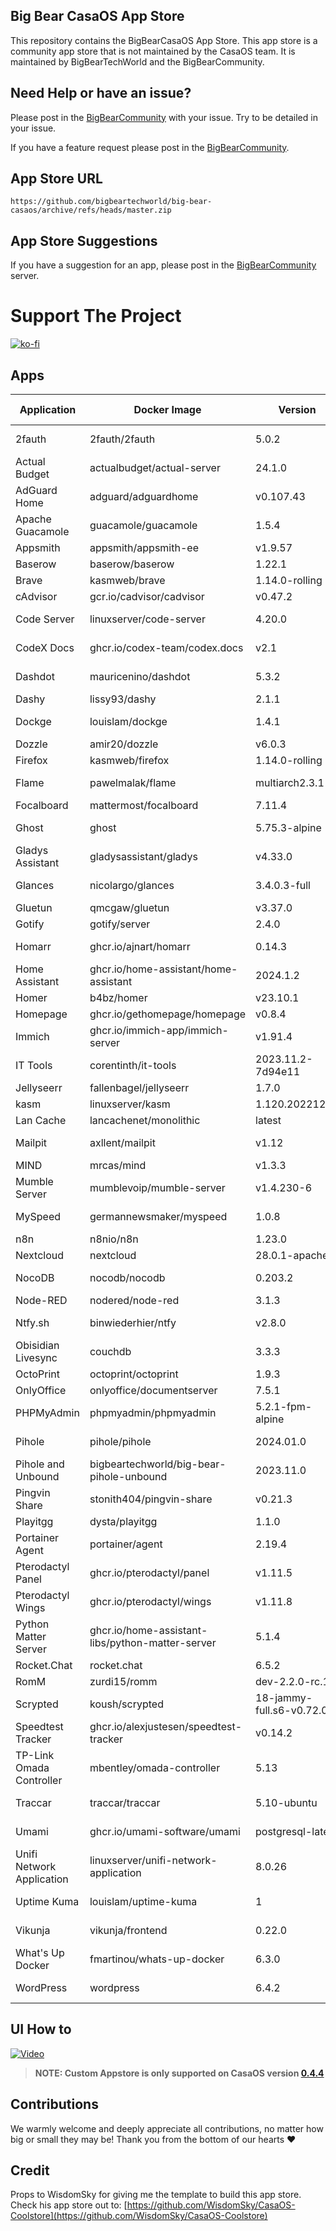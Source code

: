 ## Big Bear CasaOS App Store

This repository contains the BigBearCasaOS App Store. This app store is a community app store that is not maintained by the CasaOS team. It is maintained by BigBearTechWorld and the BigBearCommunity.

## Need Help or have an issue?

Please post in the [BigBearCommunity](https://community.bigbeartechworld.com/c/big-bear-casas/10) with your issue. Try to be detailed in your issue.

If you have a feature request please post in the [BigBearCommunity](https://community.bigbeartechworld.com/c/big-bear-casaos/bigbearcasaos-suggestions/40).

## App Store URL

```text
https://github.com/bigbeartechworld/big-bear-casaos/archive/refs/heads/master.zip
```

## App Store Suggestions

If you have a suggestion for an app, please post in the [BigBearCommunity](https://community.bigbeartechworld.com) server.

# Support The Project

[![ko-fi](https://ko-fi.com/img/githubbutton_sm.svg)](https://ko-fi.com/E1E5NDK3I)

## Apps

| Application               | Docker Image                                     | Version                  | YouTube Video                                                                                                       | Docs                                                                                           |
| ------------------------- | ------------------------------------------------ | ------------------------ | ------------------------------------------------------------------------------------------------------------------- | ---------------------------------------------------------------------------------------------- |
| 2fauth                    | 2fauth/2fauth                                    | 5.0.2                    | [YouTube Video](https://youtu.be/yCnjxSryD_U)                                                                       |                                                                                                |
| Actual Budget             | actualbudget/actual-server                       | 24.1.0                   | [YouTube Video](https://youtu.be/fa8j7ZfkYaM)                                                                       |                                                                                                |
| AdGuard Home              | adguard/adguardhome                              | v0.107.43                | [YouTube Video](https://youtu.be/6cu0kfP50Jg)                                                                       |                                                                                                |
| Apache Guacamole          | guacamole/guacamole                              | 1.5.4                    | [YouTube Video](https://youtu.be/6cu0kfP50Jg)                                                                       |                                                                                                |
| Appsmith                  | appsmith/appsmith-ee                             | v1.9.57                  |                                                                                                                     |                                                                                                |
| Baserow                   | baserow/baserow                                  | 1.22.1                   |                                                                                                                     |                                                                                                |
| Brave                     | kasmweb/brave                                    | 1.14.0-rolling           |                                                                                                                     |                                                                                                |
| cAdvisor                  | gcr.io/cadvisor/cadvisor                         | v0.47.2                  |                                                                                                                     |                                                                                                |
| Code Server               | linuxserver/code-server                          | 4.20.0                   | [YouTube Video](https://youtu.be/aiYcwXDfgE8)                                                                       |                                                                                                |
| CodeX Docs                | ghcr.io/codex-team/codex.docs                    | v2.1                     | [YouTube Video](https://youtu.be/dKm2VJwam24)                                                                       |                                                                                                |
| Dashdot                   | mauricenino/dashdot                              | 5.3.2                    | [YouTube Video](https://youtu.be/if_fyuX_5fU)                                                                       |                                                                                                |
| Dashy                     | lissy93/dashy                                    | 2.1.1                    |                                                                                                                     |                                                                                                |
| Dockge                    | louislam/dockge                                  | 1.4.1                    | [YouTube Video](https://youtu.be/8Z6psh-t5iU)                                                                       |                                                                                                |
| Dozzle                    | amir20/dozzle                                    | v6.0.3                   |                                                                                                                     |
| Firefox                   | kasmweb/firefox                                  | 1.14.0-rolling           |                                                                                                                     |
| Flame                     | pawelmalak/flame                                 | multiarch2.3.1           | [YouTube Video](https://youtu.be/p_P_jKmJRz8)                                                                       |                                                                                                |
| Focalboard                | mattermost/focalboard                            | 7.11.4                   |                                                                                                                     |                                                                                                |
| Ghost                     | ghost                                            | 5.75.3-alpine            | [YouTube Video](https://youtu.be/oJZK9vH4W4Y)                                                                       |                                                                                                |
| Gladys Assistant          | gladysassistant/gladys                           | v4.33.0                  |                                                                                                                     |
| Glances                   | nicolargo/glances                                | 3.4.0.3-full             | [YouTube Video](https://youtu.be/nwsVJ0QB0sM)                                                                       |
| Gluetun                   | qmcgaw/gluetun                                   | v3.37.0                  |                                                                                                                     | [Docs](https://community.bigbeartechworld.com/t/added-gluetun-to-big-bear-casaos/175)          |
| Gotify                    | gotify/server                                    | 2.4.0                    |                                                                                                                     |
| Homarr                    | ghcr.io/ajnart/homarr                            | 0.14.3                   | [YouTube Video](https://youtu.be/H4rzZNO47Uk)                                                                       |
| Home Assistant            | ghcr.io/home-assistant/home-assistant            | 2024.1.2                 |                                                                                                                     |
| Homer                     | b4bz/homer                                       | v23.10.1                 |                                                                                                                     |
| Homepage                  | ghcr.io/gethomepage/homepage                     | v0.8.4                   |                                                                                                                     |
| Immich                    | ghcr.io/immich-app/immich-server                 | v1.91.4                  |                                                                                                                     |
| IT Tools                  | corentinth/it-tools                              | 2023.11.2-7d94e11        | [YouTube Video](https://youtu.be/MlGypCrUJug)                                                                       |                                                                                                |
| Jellyseerr                | fallenbagel/jellyseerr                           | 1.7.0                    |                                                                                                                     |
| kasm                      | linuxserver/kasm                                 | 1.120.20221218           |                                                                                                                     |
| Lan Cache                 | lancachenet/monolithic                           | latest                   |                                                                                                                     |
| Mailpit                   | axllent/mailpit                                  | v1.12                    | [YouTube Video](https://youtu.be/2MY3S6csrVw)                                                                       |
| MIND                      | mrcas/mind                                       | v1.3.3                   |                                                                                                                     |
| Mumble Server             | mumblevoip/mumble-server                         | v1.4.230-6               |                                                                                                                     |
| MySpeed                   | germannewsmaker/myspeed                          | 1.0.8                    | [YouTube Video](https://youtu.be/7roj87Fytz0)                                                                       |
| n8n                       | n8nio/n8n                                        | 1.23.0                   |                                                                                                                     |
| Nextcloud                 | nextcloud                                        | 28.0.1-apache            |                                                                                                                     |
| NocoDB                    | nocodb/nocodb                                    | 0.203.2                  | [YouTube Video](https://youtu.be/mO2YzWpBu4o)                                                                       | [Docs](https://community.bigbeartechworld.com/t/added-nocodb-to-big-bear-casaos/177)           |
| Node-RED                  | nodered/node-red                                 | 3.1.3                    |                                                                                                                     |
| Ntfy.sh                   | binwiederhier/ntfy                               | v2.8.0                   | [YouTube Video](https://youtu.be/wSWhtSNwTd8)                                                                       |
| Obisidian Livesync        | couchdb                                          | 3.3.3                    |                                                                                                                     |
| OctoPrint                 | octoprint/octoprint                              | 1.9.3                    |                                                                                                                     |
| OnlyOffice                | onlyoffice/documentserver                        | 7.5.1                    |                                                                                                                     |
| PHPMyAdmin                | phpmyadmin/phpmyadmin                            | 5.2.1-fpm-alpine         |                                                                                                                     |
| Pihole                    | pihole/pihole                                    | 2024.01.0                | [YouTube Video](https://youtu.be/FcMF1sYacqk)                                                                       |                                                                                                |
| Pihole and Unbound        | bigbeartechworld/big-bear-pihole-unbound         | 2023.11.0                | [YouTube Video](https://youtu.be/ByFSgnnUuBI)                                                                       | [Docs](https://community.bigbeartechworld.com/t/added-pihole-and-unbound-to-bigbearcasaos/191) |
| Pingvin Share             | stonith404/pingvin-share                         | v0.21.3                  | [YouTube Video](https://youtu.be/SRJUS7h1vhU)                                                                       |
| Playitgg                  | dysta/playitgg                                   | 1.1.0                    |                                                                                                                     |
| Portainer Agent           | portainer/agent                                  | 2.19.4                   |                                                                                                                     |
| Pterodactyl Panel         | ghcr.io/pterodactyl/panel                        | v1.11.5                  |                                                                                                                     |
| Pterodactyl Wings         | ghcr.io/pterodactyl/wings                        | v1.11.8                  |                                                                                                                     |
| Python Matter Server      | ghcr.io/home-assistant-libs/python-matter-server | 5.1.4                    |                                                                                                                     |
| Rocket.Chat               | rocket.chat                                      | 6.5.2                    |                                                                                                                     |
| RomM                      | zurdi15/romm                                     | dev-2.2.0-rc.1           |                                                                                                                     |
| Scrypted                  | koush/scrypted                                   | 18-jammy-full.s6-v0.72.0 | [YouTube Video](https://community.bigbeartechworld.com/t/how-to-install-scrypted-on-casaos-using-bigbearcasaos/155) |
| Speedtest Tracker         | ghcr.io/alexjustesen/speedtest-tracker           | v0.14.2                  | [YouTube Video](https://youtu.be/TLjS8xNNwis)                                                                       |                                                                                                |
| TP-Link Omada Controller  | mbentley/omada-controller                        | 5.13                     |                                                                                                                     |
| Traccar                   | traccar/traccar                                  | 5.10-ubuntu              | [YouTube Video](https://youtu.be/zn_tu9r6g-w)                                                                       |
| Umami                     | ghcr.io/umami-software/umami                     | postgresql-latest        | [YouTube Video](https://youtu.be/4DEF5fNf8hU)                                                                       |
| Unifi Network Application | linuxserver/unifi-network-application            | 8.0.26                   |                                                                                                                     |
| Uptime Kuma               | louislam/uptime-kuma                             | 1                        | [YouTube Video](https://youtu.be/Why5NU_Wafw)                                                                       |                                                                                                |
| Vikunja                   | vikunja/frontend                                 | 0.22.0                   | [YouTube Video](https://youtu.be/vZzic6DsC2w)                                                                       |
| What's Up Docker          | fmartinou/whats-up-docker                        | 6.3.0                    |                                                                                                                     |
| WordPress                 | wordpress                                        | 6.4.2                    | [YouTube Video](https://youtu.be/j5M4qlRCbYs)                                                                       |                                                                                                |

## UI How to

[![Video](https://img.youtube.com/vi/rqFUeDDb5uA/0.jpg)](https://youtu.be/rqFUeDDb5uA)

> **NOTE: Custom Appstore is only supported on CasaOS version [0.4.4](https://blog.casaos.io/blog/32.html)**

## Contributions

We warmly welcome and deeply appreciate all contributions, no matter how big or small they may be! Thank you from the bottom of our hearts ❤️

## Credit

Props to WisdomSky for giving me the template to build this app store. Check his app store out to: [https://github.com/WisdomSky/CasaOS-Coolstore](https://github.com/WisdomSky/CasaOS-Coolstore)
